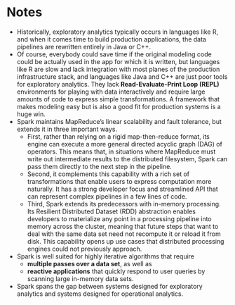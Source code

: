 # Notes
- Historically, exploratory analytics typically occurs in languages like R, and when it comes time to build production
applications, the data pipelines are rewritten entirely in Java or C++.
- Of course, everybody could save time if the original modeling code could be actually used in the app for which it is written, but languages like R are slow and lack integration with most planes of the production infrastructure stack, and languages like Java and C++ are just poor tools for exploratory analytics. They lack **Read-Evaluate-Print
Loop (REPL)** environments for playing with data interactively and require large amounts of code to express simple transformations. A framework that makes modeling easy but is also a good fit for production systems is a huge win.
- Spark maintains MapReduce’s linear scalability and fault tolerance, but extends it in three important ways. 
  - First, rather than relying on a rigid map-then-reduce format, its engine can execute a more general directed acyclic graph (DAG) of operators. This means that, in situations where MapReduce must write out intermediate results to the distributed filesystem, Spark can pass them directly to the next step in the pipeline.
  - Second, it complements this capability with a rich set of transformations that enable users to express computation more naturally. It has a strong developer focus and streamlined API that can represent complex pipelines in a few lines of code.
  - Third, Spark extends its predecessors with in-memory processing. Its Resilient Distributed Dataset (RDD) abstraction enables developers to materialize any point in a processing pipeline into memory across the cluster, meaning that future steps that want to deal with the same data set need not recompute it or reload it from disk. This capability opens up use cases that distributed processing engines could not previously approach. 
- Spark is well suited for highly iterative algorithms that require 
  - **multiple passes over a data set**, as well as 
  - **reactive applications** that quickly respond to user queries by scanning large in-memory data sets.
- Spark spans the gap between systems designed for exploratory analytics and systems designed for operational analytics.

